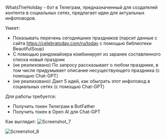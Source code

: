 
WhatsTheHoliday - бот в Телеграм, предназначенный для создателей контента в социальных сетях, предлагает идеи для актуальных инфоповодов.

Умеет:
* Показывать перечень сегодняшних праздников (парсит данные с сайта https://celebratoday.com/ru/today с помощью библиотеки BeautifulSoup)
* С помощью рандомайзера комбинирует из заранее составленного списка новый праздник
* (не реализовано) По запросу рассказывает о любом празднике, в том числе придумывает описание несуществующего праздника (с помощью Chat-GPT)
* (не реализовано) Дает 5 идей, как обыграть этот инфоповод в социальных сетях (с помощью Chat-GPT)

Для работы требуется:
* Получить токен Телеграм в BotFather
* Получить токен в Open AI для Chat-GPT

Как выглядит:
![Screenshot_7](https://github.com/risharaeva/telegram_bot1/assets/146364566/0b0122a3-2a14-4d05-b718-06393b6e8694)

![Screenshot_8](https://github.com/risharaeva/telegram_bot1/assets/146364566/f57a40b5-8f8a-441d-b057-34cc33d3dfa3)
